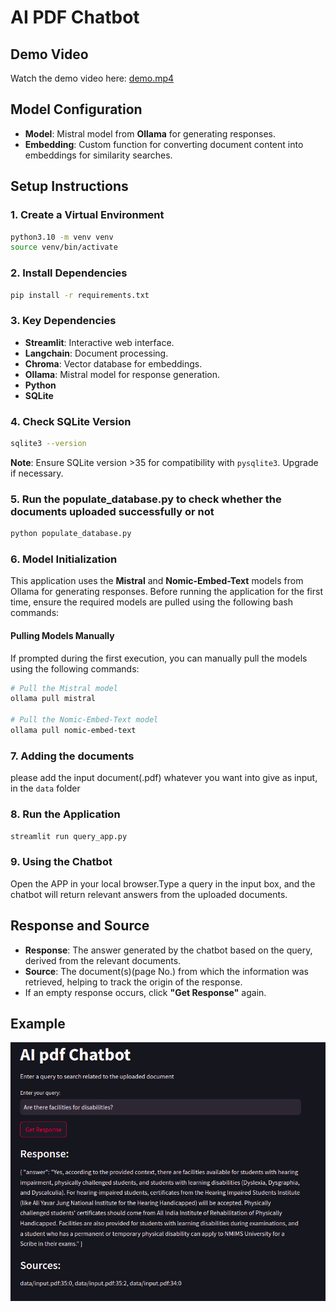 # AI PDF Chatbot 

## Demo Video
Watch the demo video here: [demo.mp4](./Demo.mp4)

## Model Configuration
- **Model**: Mistral model from **Ollama** for generating responses.
- **Embedding**: Custom function for converting document content into embeddings for similarity searches.

## Setup Instructions

### 1. Create a Virtual Environment
```bash
python3.10 -m venv venv
source venv/bin/activate
```

### 2. Install Dependencies
```bash
pip install -r requirements.txt
```

### 3. Key Dependencies
- **Streamlit**: Interactive web interface.
- **Langchain**: Document processing.
- **Chroma**: Vector database for embeddings.
- **Ollama**: Mistral model for response generation.
- **Python** 
- **SQLite**


### 4. Check SQLite Version
```bash
sqlite3 --version
```
**Note**: Ensure SQLite version >35 for compatibility with `pysqlite3`. Upgrade if necessary.

### 5. Run the populate_database.py  to check whether the documents uploaded successfully or not
```bash
python populate_database.py
```
### 6. Model Initialization

This application uses the **Mistral** and **Nomic-Embed-Text** models from Ollama for generating responses. Before running the application for the first time, ensure the required models are pulled using the following bash commands:

#### Pulling Models Manually
If prompted during the first execution, you can manually pull the models using the following commands:

```bash
# Pull the Mistral model
ollama pull mistral

# Pull the Nomic-Embed-Text model
ollama pull nomic-embed-text
```

### 7. Adding the documents
please add the input document(.pdf) whatever you want into give as input, in the `data` folder

### 8. Run the Application
```bash
streamlit run query_app.py
```

### 9. Using the Chatbot
Open the APP in your local browser.Type a query in the input box, and the chatbot will return relevant answers from the uploaded documents.

## **Response and Source**

- **Response**: The answer generated by the chatbot based on the query, derived from the relevant documents.
- **Source**: The document(s)(page No.) from which the information was retrieved, helping to track the origin of the response.
- If an empty response occurs, click **"Get Response"** again.


## Example
![Response Example](example.png)





